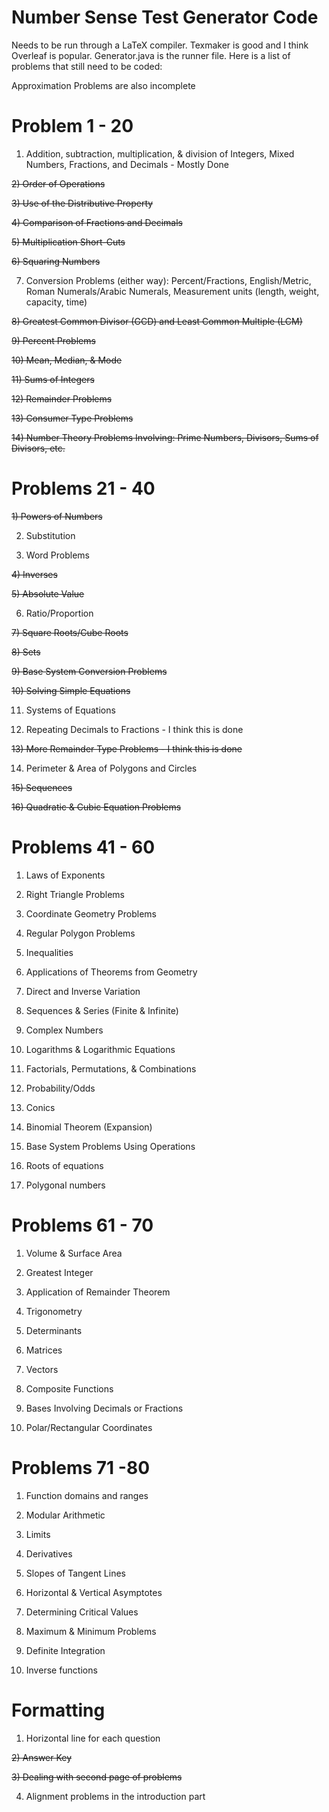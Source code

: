# Number Sense Test Generator Code

Needs to be run through a LaTeX compiler. Texmaker is good and I think Overleaf is popular. Generator.java is the runner file. Here is a list of problems that still need to be coded:

Approximation Problems are also incomplete

# Problem 1 - 20

1) Addition, subtraction, multiplication, & division of Integers, Mixed Numbers, Fractions, and Decimals - Mostly Done

~~2) Order of Operations~~

~~3) Use of the Distributive Property~~

~~4) Comparison of Fractions and Decimals~~

~~5) Multiplication Short-Cuts~~

~~6) Squaring Numbers~~

7) Conversion Problems (either way):
 Percent/Fractions, English/Metric,
 Roman Numerals/Arabic Numerals,
 Measurement units
(length, weight, capacity, time)

~~8) Greatest Common Divisor (GCD) and
Least Common Multiple (LCM)~~

~~9) Percent Problems~~

~~10) Mean, Median, & Mode~~

~~11) Sums of Integers~~

~~12) Remainder Problems~~

~~13) Consumer Type Problems~~

~~14) Number Theory Problems Involving: Prime Numbers, Divisors, Sums of Divisors, etc.~~


# Problems 21 - 40

~~1) Powers of Numbers~~

2) Substitution

3) Word Problems

~~4) Inverses~~

~~5) Absolute Value~~

6) Ratio/Proportion

~~7) Square Roots/Cube Roots~~

~~8) Sets~~

~~9) Base System Conversion Problems~~

~~10) Solving Simple Equations~~

11) Systems of Equations

12) Repeating Decimals to Fractions - I think this is done

~~13) More Remainder Type Problems - I think this is done~~

14) Perimeter & Area of Polygons and Circles

~~15) Sequences~~

~~16) Quadratic & Cubic Equation Problems~~

# Problems 41 - 60

1) Laws of Exponents

2) Right Triangle Problems

3) Coordinate Geometry Problems

4) Regular Polygon Problems

5) Inequalities

6) Applications of Theorems from Geometry

7) Direct and Inverse Variation

8) Sequences & Series (Finite & Infinite)

9) Complex Numbers

10) Logarithms & Logarithmic Equations

11) Factorials, Permutations, & Combinations

12) Probability/Odds

13) Conics

14) Binomial Theorem (Expansion)

15) Base System Problems Using Operations

16) Roots of equations

17) Polygonal numbers

# Problems 61 - 70

1) Volume & Surface Area

2) Greatest Integer

3) Application of Remainder Theorem

4) Trigonometry

5) Determinants

6) Matrices

7) Vectors

8) Composite Functions

9) Bases Involving Decimals or Fractions

10) Polar/Rectangular Coordinates

# Problems 71 -80

1) Function domains and ranges

2) Modular Arithmetic

3) Limits

4) Derivatives

5) Slopes of Tangent Lines

6) Horizontal & Vertical Asymptotes

7) Determining Critical Values

8) Maximum & Minimum Problems

9) Definite Integration

10) Inverse functions

# Formatting
1) Horizontal line for each question

~~2) Answer Key~~

~~3) Dealing with second page of problems~~

4) Alignment problems in the introduction part
